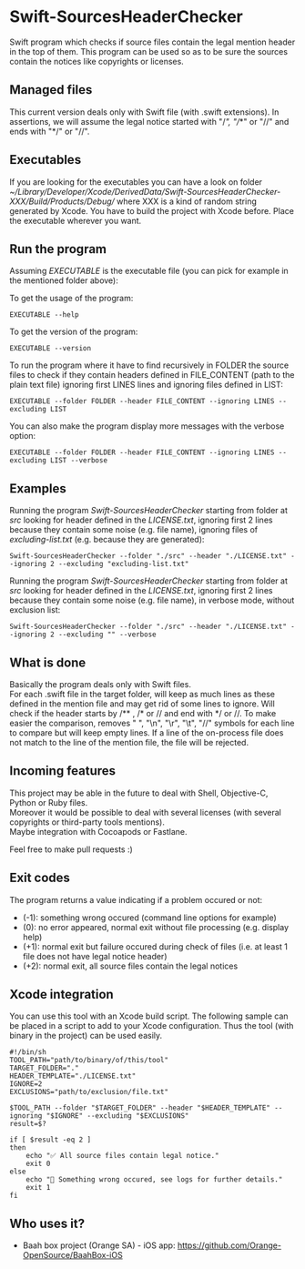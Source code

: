 # Swift-SourcesHeaderChecker

Swift program which checks if source files contain the legal mention header in the top of them.
This program can be used so as to be sure the sources contain the notices like copyrights or licenses.


## Managed files

This current version deals only with Swift file (with .swift extensions).
In assertions, we will assume the legal notice started with "/*", "/*\*"  or "//" and ends with "\*/" or "//".


## Executables

If you are looking for the executables you can have a look on folder _~/Library/Developer/Xcode/DerivedData/Swift-SourcesHeaderChecker-XXX/Build/Products/Debug/_ where XXX is a kind of random string generated by Xcode. You have to build the project with Xcode before. Place the executable wherever you want.


## Run the program

Assuming _EXECUTABLE_ is the executable file (you can pick for example in the mentioned folder above):

To get the usage of the program:

```shell
EXECUTABLE --help
```

To get the version of the program:

```shell
EXECUTABLE --version
```

To run the program where it have to find recursively in FOLDER the source files to check if they contain headers defined in FILE_CONTENT (path to the plain text file) ignoring first LINES lines and ignoring files defined in LIST:

```shell
EXECUTABLE --folder FOLDER --header FILE_CONTENT --ignoring LINES --excluding LIST
```

You can also make the program display more messages with the verbose option:

```shell
EXECUTABLE --folder FOLDER --header FILE_CONTENT --ignoring LINES --excluding LIST --verbose
```


## Examples

Running the program _Swift-SourcesHeaderChecker_ starting from folder at _src_ looking for header defined in the _LICENSE.txt_, ignoring first 2 lines because they contain some noise (e.g. file name), ignoring files of _excluding-list.txt_ (e.g. because they are generated):

```shell
Swift-SourcesHeaderChecker --folder "./src" --header "./LICENSE.txt" --ignoring 2 --excluding "excluding-list.txt"
```

Running the program _Swift-SourcesHeaderChecker_ starting from folder at _src_ looking for header defined in the _LICENSE.txt_, ignoring first 2 lines because they contain some noise (e.g. file name), in verbose mode, without exclusion list:

```shell
Swift-SourcesHeaderChecker --folder "./src" --header "./LICENSE.txt" --ignoring 2 --excluding "" --verbose
```


## What is done

Basically the program deals only with Swift files.  
For each .swift file in the target folder, will keep as much lines as these defined in the mention file and may get rid of some lines to ignore.
Will check if the header starts by /** , /*  or // and end with \*/ or //.
To make easier the comparison, removes " ", "\n", "\r", "\t", "//" symbols for each line to compare but will keep empty lines.
If a line of the on-process file does not match to the line of the mention file, the file will be rejected.


## Incoming features

This project may be able in the future to deal with Shell, Objective-C, Python or Ruby files.  
Moreover it would be possible to deal with several licenses (with several copyrights or third-party tools mentions).  
Maybe integration with Cocoapods or Fastlane.  

Feel free to make pull requests :)


## Exit codes

The program returns a value indicating if a problem occured or not:

* (-1): something wrong occured (command line options for example)
* (0): no error appeared, normal exit without file processing (e.g. display help)
* (+1): normal exit but failure occured during check of files (i.e. at least 1 file does not have legal notice header)
* (+2): normal exit, all source files contain the legal notices


## Xcode integration

You can use this tool with an Xcode build script. The following sample can be placed in a script to add to your Xcode configuration. Thus the tool (with binary in the project) can be used easily.

```shell
#!/bin/sh
TOOL_PATH="path/to/binary/of/this/tool"
TARGET_FOLDER="."
HEADER_TEMPLATE="./LICENSE.txt"
IGNORE=2
EXCLUSIONS="path/to/exclusion/file.txt"

$TOOL_PATH --folder "$TARGET_FOLDER" --header "$HEADER_TEMPLATE" --ignoring "$IGNORE" --excluding "$EXCLUSIONS"
result=$?

if [ $result -eq 2 ]
then
	echo "✅ All source files contain legal notice."
	exit 0
else
	echo "🔴 Something wrong occured, see logs for further details."
	exit 1
fi
```

## Who uses it?

* Baah box project (Orange SA) - iOS app: https://github.com/Orange-OpenSource/BaahBox-iOS


